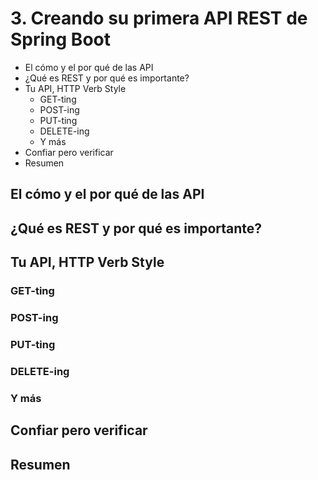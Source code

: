 # 3. Creando su primera API REST de Spring Boot

* El cómo y el por qué de las API
* ¿Qué es REST y por qué es importante?
* Tu API, HTTP Verb Style
   * GET-ting
   * POST-ing
   * PUT-ting
   * DELETE-ing
    * Y más
* Confiar pero verificar
* Resumen

## El cómo y el por qué de las API
## ¿Qué es REST y por qué es importante?
## Tu API, HTTP Verb Style
### GET-ting
### POST-ing
### PUT-ting
### DELETE-ing
### Y más
## Confiar pero verificar
## Resumen

